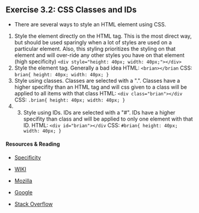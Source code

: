 ## Exercise 3.2: CSS Classes and IDs
* There are several ways to style an HTML element using CSS.
1. Style the element directly on the HTML tag. This is the most direct way, but should be used sparingly when a lot of styles are used on a particular element. Also, this styling prioritizes the styling on that element and will over-ride any other styles you have on that element (high specificity)
`<div style="height: 40px; width: 40px;"></div>`
2. Style the element tag. Generally a bad idea
HTML: `<brian></brian`
CSS: `brian{ height: 40px; width: 40px; }`
3. Style using classes. Classes are selected with a ".". Classes have a higher specifity than an HTML tag and will css given to a class will be applied to all items with that class
HTML: `<div class="brian"></div`
CSS: `.brian{ height: 40px; width: 40px; }`
4. 3. Style using IDs. IDs are selected with a "#". IDs have a higher specifity than class and will be applied to only one element with that ID.
HTML: `<div id="brian"></div`
CSS: `#brian{ height: 40px; width: 40px; }`


#### Resources & Reading
* [Specificity](https://developer.mozilla.org/en-US/docs/Web/CSS/Specificity)
* [WIKI](http://en.wikipedia.org/wiki/Document_Object_Model)
* [Mozilla](https://developer.mozilla.org/en-US/docs/DOM/DOM_Reference/Introduction)

* [Google](http://www.google.com)
* [Stack Overflow](http://www.stackoverflow.com)